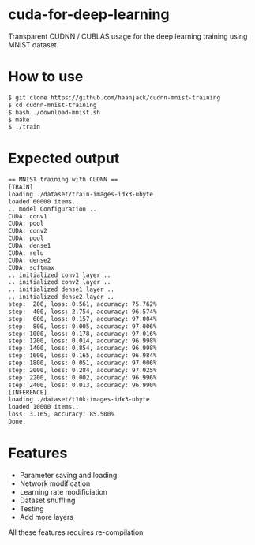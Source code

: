 # cuda-for-deep-learning
Transparent CUDNN / CUBLAS usage for the deep learning training using MNIST dataset.

# How to use

```bash
$ git clone https://github.com/haanjack/cudnn-mnist-training
$ cd cudnn-mnist-training
$ bash ./download-mnist.sh
$ make
$ ./train
```

# Expected output
```bash
== MNIST training with CUDNN ==
[TRAIN]
loading ./dataset/train-images-idx3-ubyte
loaded 60000 items..
.. model Configuration ..
CUDA: conv1
CUDA: pool
CUDA: conv2
CUDA: pool
CUDA: dense1
CUDA: relu
CUDA: dense2
CUDA: softmax
.. initialized conv1 layer ..
.. initialized conv2 layer ..
.. initialized dense1 layer ..
.. initialized dense2 layer ..
step:  200, loss: 0.561, accuracy: 75.762%
step:  400, loss: 2.754, accuracy: 96.574%
step:  600, loss: 0.157, accuracy: 97.004%
step:  800, loss: 0.005, accuracy: 97.006%
step: 1000, loss: 0.178, accuracy: 97.016%
step: 1200, loss: 0.014, accuracy: 96.998%
step: 1400, loss: 0.854, accuracy: 96.998%
step: 1600, loss: 0.165, accuracy: 96.984%
step: 1800, loss: 0.051, accuracy: 97.006%
step: 2000, loss: 0.284, accuracy: 97.025%
step: 2200, loss: 0.002, accuracy: 96.996%
step: 2400, loss: 0.013, accuracy: 96.990%
[INFERENCE]
loading ./dataset/t10k-images-idx3-ubyte
loaded 10000 items..
loss: 3.165, accuracy: 85.500%
Done.
```

# Features
* Parameter saving and loading
* Network modification
* Learning rate modificiation
* Dataset shuffling
* Testing
* Add more layers

All these features requires re-compilation
